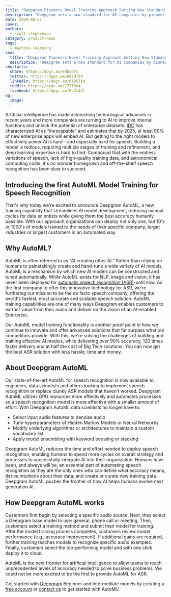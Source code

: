 ```yaml
---
title: "Deepgram Pioneers Novel Training Approach Setting New Standard for AI Companies"
description: "Deepgram sets a new standard for AI companies by pioneering novel training approach."
date: 2020-08-27
cover: 
authors:
  - scott-stephenson
category: product-news
tags:
  - machine-learning
seo:
  title: "Deepgram Pioneers Novel Training Approach Setting New Standard for AI Companies"
  description: "Deepgram sets a new standard for AI companies by pioneering novel training approach."
shorturls:
  share: https://dpgr.am/edb5dfc
  twitter: https://dpgr.am/042dfdd
  linkedin: https://dpgr.am/018571d
  reddit: https://dpgr.am/277f8e4
  facebook: https://dpgr.am/5c7c42f
og:
  image: 
---
```


Artificial intelligence has made astonishing technological advances in recent years and more companies are turning to AI to improve internal functions and unlock the potential of enterprise datasets. [IDC](https://www.cio.com/article/3519273/key-to-sustained-digital-transformation-in-2020-people.html) has characterized AI as "inescapable" and estimates that by 2025, at least 90% of new enterprise apps will embed AI. But getting to the right models to effectively power AI is hard - and especially hard for speech. Building a model is tedious, requiring multiple stages of training and refinement, and deep learning expertise is hard to find. Compound that with the endless variations of speech, lack of high-quality training data, and astronomical computing costs, it's no wonder homegrown and off-the-shelf speech recognition has been slow to succeed.

## **Introducing the first AutoML Model Training for Speech Recognition**

That's why today we're excited to announce Deepgram AutoML, a new training capability that streamlines AI model development, reducing manual cycles for data scientists while giving them the best accuracy humanly possible. With our approach organizations can deploy not only one, but 10's or 1000's of models trained to the needs of their specific company, target industries or largest customers in an automated way.

## **Why AutoML?**

AutoML is often referred to as "AI creating other AI." Rather than relying on humans to painstakingly create and hand-tune a wide variety of AI models, AutoML is a mechanism by which new AI models can be constructed and tuned automatically. While AutoML exists for NLP, image and vision, it has never been deployed for [automatic speech recognition (ASR)](https://blog.deepgram.com/what-is-asr/)-until now. As the first company to offer this innovative technology for ASR, we're furthering our mission to be the de facto speech company, offering the world's fastest, most accurate and scalable speech solution. AutoML training capabilities are one of many ways Deepgram enables customers to extract value from their audio and deliver on the vision of an AI-enabled Enterprise.

Our AutoML model training functionality is another proof point in how we continue to innovate and offer advanced solutions that far surpass what our competitors provide. With this, we're solving the challenges of building and training effective AI models, while delivering over 90% accuracy, 120 times faster delivery and at half the cost of Big Tech solutions. You can now get the best ASR solution with less hassle, time and money.

## **About Deepgram AutoML**

Our state-of-the-art AutoML for speech recognition is now available to engineers, data scientists and others looking to implement speech recognition or replace clunky ASR models that haven't worked. Deepgram AutoML utilizes GPU resources more effectively and automates processes so a speech recognition model is more effective with a smaller amount of effort. With Deepgram AutoML data scientists no longer have to:

*   Select input audio features to denoise audio
*   Tune hyperparameters of Hidden Markov Models or Neural Networks
*   Modify underlying algorithms or architectures to maintain a custom vocabulary list
*   Apply model ensembling with keyword boosting or stacking

Deepgram AutoML reduces the time and effort needed to deploy speech recognition, enabling humans to spend more cycles on overall strategy and processes to successfully integrate AI into their organization. Humans have been, and always will be, an essential part of automating speech recognition as they are the only ones who can define what accuracy means, derive intuitions about their data, and create or curate new training data. Deepgram AutoML pushes the frontier of how AI helps humans evolve next generation AI.

## **How Deepgram AutoML works**

Customers first begin by selecting a specific audio source. Next, they select a Deepgram base model to use: general, phone call or meeting. Then, customers select a training method and submit their model for training. After the model training process completes, customers review model performance (e.g., accuracy improvement). If additional gains are required, further training teaches models to recognize specific audio examples. Finally, customers select the top-performing model and with one click deploy it to cloud.

AutoML is the next frontier for artificial intelligence to allow teams to reach unprecedented levels of accuracy needed to solve business problems. We could not be more excited to be the first to provide AutoML for ASR.

Get started with [Deepgram](https://www.deepgram.com/) Beginner and Intermediate models by creating a [free account](https://try.deepgram.com/) or [contact us](https://deepgram.com/contact-us) to get started with AutoML!
